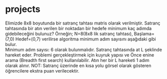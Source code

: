 # projects
 
Elimizde 8x8 boyutunda bir satranç tahtası matris olarak verilmiştir. Satranç tahtasında bir atın verilen bir noktadan bir hedefe minimum kaç adımda gidebileceğini bulunuz?
Örneğin; N=8(8x8 lik satranç tahtası), Başlama=(7,0) Hedef=(0,7) verilirse algoritma minimum adım sayısını aşağıdaki gibi bulur.  
Minimum adım sayısı: 6 olarak bulunmalıdır. 
Satranç tahtasında at L şeklinde hareket eder. 
Problemi gerçekleştirmek için kuyruk yapısı ve Önce enine arama (Breadth first search) kullanılabilir. Atın her bir L hareketi 1 adım olarak alınır. 
NOT: Satranç üzerinde en kısa yolu görsel olarak gösteren öğrencilere ekstra puan verilecektir. 

